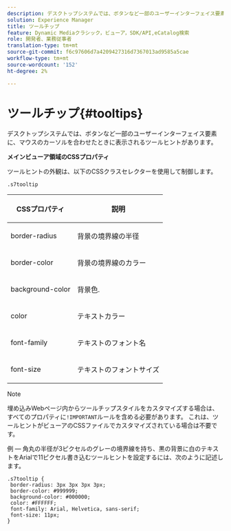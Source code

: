 ```yaml
---
description: デスクトップシステムでは、ボタンなど一部のユーザーインターフェイス要素に、マウスのカーソルを合わせたときに表示されるツールヒントがあります。
solution: Experience Manager
title: ツールチップ
feature: Dynamic Mediaクラシック，ビューア，SDK/API,eCatalog検索
role: 開発者、業務従事者
translation-type: tm+mt
source-git-commit: f6c97606d7a4209427316d7367013ad9585a5cae
workflow-type: tm+mt
source-wordcount: '152'
ht-degree: 2%

---
```



# ツールチップ{#tooltips}

デスクトップシステムでは、ボタンなど一部のユーザーインターフェイス要素に、マウスのカーソルを合わせたときに表示されるツールヒントがあります。

<!--<a id="section_061E550C1C1D4DB2BD663A898895B38C"></a>-->

**メインビューア領域のCSSプロパティ**

ツールヒントの外観は、以下のCSSクラスセレクターを使用して制御します。

```
.s7tooltip
```

<table id="table_94EE3F5BBE4547C0B4943471CEE7EDE4"> 
 <thead> 
  <tr> 
   <th colname="col1" class="entry"> <p> CSSプロパティ </p> </th> 
   <th colname="col2" class="entry"> <p>説明 </p> </th> 
  </tr> 
 </thead>
 <tbody> 
  <tr> 
   <td colname="col1"> <p> <span class="codeph"> border-radius  </span> </p> </td> 
   <td colname="col2"> <p> 背景の境界線の半径 </p> </td> 
  </tr> 
  <tr> 
   <td colname="col1"> <p> <span class="codeph"> border-color  </span> </p> </td> 
   <td colname="col2"> <p> 背景の境界線のカラー </p> </td> 
  </tr> 
  <tr> 
   <td colname="col1"> <p> <span class="codeph"> background-color  </span> </p> </td> 
   <td colname="col2"> <p> 背景色. </p> </td> 
  </tr> 
  <tr> 
   <td colname="col1"> <p> <span class="codeph"> color </span> </p> </td> 
   <td colname="col2"> <p>テキストカラー </p> </td> 
  </tr> 
  <tr> 
   <td colname="col1"> <p> <span class="codeph"> font-family  </span> </p> </td> 
   <td colname="col2"> <p>テキストのフォント名 </p> </td> 
  </tr> 
  <tr> 
   <td colname="col1"> <p> <span class="codeph"> font-size  </span> </p> </td> 
   <td colname="col2"> <p>テキストのフォントサイズ </p> </td> 
  </tr> 
 </tbody> 
</table>

>[!NOTE]
>
>埋め込みWebページ内からツールチップスタイルをカスタマイズする場合は、すべてのプロパティに`!IMPORTANT`ルールを含める必要があります。 これは、ツールヒントがビューアのCSSファイルでカスタマイズされている場合は不要です。

例 — 角丸の半径が3ピクセルのグレーの境界線を持ち、黒の背景に白のテキストをArialで11ピクセル書き込むツールヒントを設定するには、次のように記述します。

```
.s7tooltip { 
 border-radius: 3px 3px 3px 3px; 
 border-color: #999999; 
 background-color: #000000; 
 color: #FFFFFF; 
 font-family: Arial, Helvetica, sans-serif; 
 font-size: 11px; 
}
```

